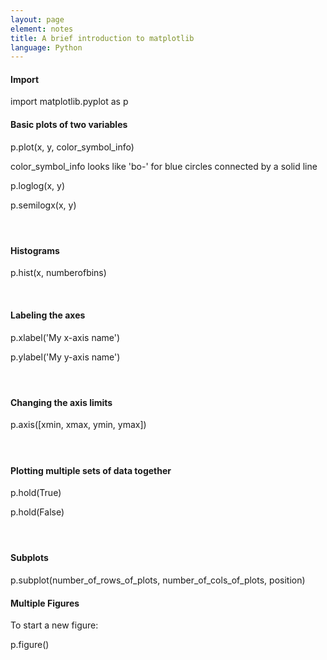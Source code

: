 ```yaml
--- 
layout: page 
element: notes
title: A brief introduction to matplotlib 
language: Python
---
```


#### Import

import matplotlib.pyplot as p

#### Basic plots of two variables

p.plot(x, y, color_symbol_info)

color_symbol_info looks like 'bo-' for blue circles connected by a solid line

p.loglog(x, y)

p.semilogx(x, y)

####  

#### Histograms

p.hist(x, numberofbins)

 

#### Labeling the axes

p.xlabel('My x-axis name')

p.ylabel('My y-axis name')

####  

#### Changing the axis limits

p.axis([xmin, xmax, ymin, ymax])

####  

#### Plotting multiple sets of data together

p.hold(True)

p.hold(False)

####  

#### Subplots

p.subplot(number_of_rows_of_plots, number_of_cols_of_plots, position)

#### Multiple Figures

To start a new figure:

p.figure()
